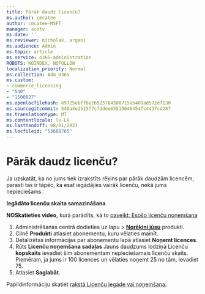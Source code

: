 ```yaml
---
title: Pārāk daudz licenču?
ms.author: cmcatee
author: cmcatee-MSFT
manager: scotv
ms.date: ''
ms.reviewer: nicholak, argani
ms.audience: Admin
ms.topic: article
ms.service: o365-administration
ROBOTS: NOINDEX, NOFOLLOW
localization_priority: Normal
ms.collection: Adm_O365
ms.custom:
- commerce_licensing
- "540"
- "1500027"
ms.openlocfilehash: 69725ebffbe26525784580715a5469a8572ef130
ms.sourcegitcommit: 540a4e2515f7cfddee65519046454fc4437cd287
ms.translationtype: MT
ms.contentlocale: lv-LV
ms.lasthandoff: 08/01/2021
ms.locfileid: "53688765"
---
```

# <a name="too-many-licenses"></a>Pārāk daudz licenču?

Ja uzskatāt, ka no jums tiek izrakstīts rēķins par pārāk daudzām licencēm, parasti tas ir tāpēc, ka esat iegādājies vairāk licenču, nekā jums nepieciešams.
  
**Iegādāto licenču skaita samazināšana**

**NOSkatieties video,** kurā parādīts, kā to [paveikt: Esošo licenču noņemšana](https://go.microsoft.com/fwlink/p/?linkid=2154938)
  
1. Administrēšanas centrā dodieties  uz lapu \> **[Norēķini jūsu](https://go.microsoft.com/fwlink/p/?linkid=842054)** produkti.
2. Cilnē **Produkti** atlasiet abonementu, kuru vēlaties mainīt.
3. Detalizētas informācijas par abonementu lapā atlasiet **Noņemt licences**.
4. Rūts **Licenču noņemšana sadaļas** Jauns daudzums lodziņā Licenču **kopskaits** ievadiet šim abonementam nepieciešamais licenču skaits.  Piemēram, ja jums ir 100 licences un vēlaties noņemt 25 no tām, ievadiet 75.
5. Atlasiet **Saglabāt**.

Papildinformāciju skatiet [rakstā Licenču iegāde vai noņemšana.](/microsoft-365/commerce/licenses/buy-licenses)